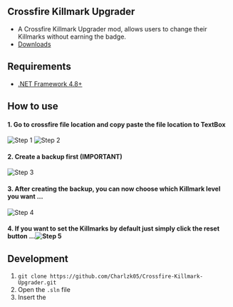 ## Crossfire Killmark Upgrader
- A Crossfire Killmark Upgrader mod, allows users to change their Killmarks without earning the badge.
- [Downloads](https://github.com/Charlzk05/Crossfire-Killmark-Upgrader/releases)

## Requirements
- [.NET Framework 4.8+](https://dotnet.microsoft.com/en-us/download/dotnet-framework/net48)

## How to use
#### 1. Go to crossfire file location and copy paste the file location to TextBox
![Step 1](https://user-images.githubusercontent.com/104715127/208361872-33e33006-382a-4e3d-b2e2-739f8b7f5b7b.png)
![Step 2](https://user-images.githubusercontent.com/104715127/208361876-4de18b41-50c8-4f1b-b460-0d35bfbc7946.png)
#### 2. Create a backup first (IMPORTANT)
![Step 3](https://user-images.githubusercontent.com/104715127/208362092-72e46ed8-0e04-469a-bbcf-0b84ec1dd6d7.png)
#### 3. After creating the backup, you can now choose which Killmark level you want ...
![Step 4](https://user-images.githubusercontent.com/104715127/208362191-41917ec8-f258-4008-8f2c-6a114061738a.png)
#### 4. If you want to set the Killmarks by default just simply click the reset button ...![Step 5](https://user-images.githubusercontent.com/104715127/208362273-44cba61d-9955-41f3-89f1-e9d35facad69.png)

## Development
1. ``git clone https://github.com/Charlzk05/Crossfire-Killmark-Upgrader.git``
2. Open the ``.sln`` file
3. Insert the 
